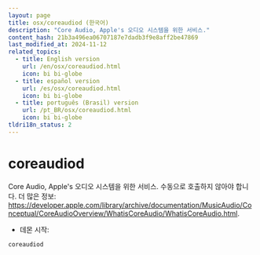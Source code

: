 ```yaml
---
layout: page
title: osx/coreaudiod (한국어)
description: "Core Audio, Apple's 오디오 시스템을 위한 서비스."
content_hash: 21b3a496ea06707187e7dadb3f9e8aff2be47869
last_modified_at: 2024-11-12
related_topics:
  - title: English version
    url: /en/osx/coreaudiod.html
    icon: bi bi-globe
  - title: español version
    url: /es/osx/coreaudiod.html
    icon: bi bi-globe
  - title: português (Brasil) version
    url: /pt_BR/osx/coreaudiod.html
    icon: bi bi-globe
tldri18n_status: 2
---
```

# coreaudiod

Core Audio, Apple's 오디오 시스템을 위한 서비스.
수동으로 호출하지 않아야 합니다.
더 많은 정보: <https://developer.apple.com/library/archive/documentation/MusicAudio/Conceptual/CoreAudioOverview/WhatisCoreAudio/WhatisCoreAudio.html>.

- 데몬 시작:

`coreaudiod`
